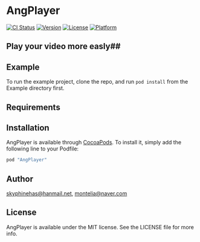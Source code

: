 # AngPlayer

[![CI Status](http://img.shields.io/travis/skyphinehas@hanmail.net/AngPlayer.svg?style=flat)](https://travis-ci.org/skyphinehas@hanmail.net/AngPlayer)
[![Version](https://img.shields.io/cocoapods/v/AngPlayer.svg?style=flat)](http://cocoapods.org/pods/AngPlayer)
[![License](https://img.shields.io/cocoapods/l/AngPlayer.svg?style=flat)](http://cocoapods.org/pods/AngPlayer)
[![Platform](https://img.shields.io/cocoapods/p/AngPlayer.svg?style=flat)](http://cocoapods.org/pods/AngPlayer)

##  Play your video more easly##



## Example

To run the example project, clone the repo, and run `pod install` from the Example directory first.

## Requirements

## Installation

AngPlayer is available through [CocoaPods](http://cocoapods.org). To install
it, simply add the following line to your Podfile:

```ruby
pod "AngPlayer"
```

## Author

skyphinehas@hanmail.net, montelia@naver.com

## License

AngPlayer is available under the MIT license. See the LICENSE file for more info.
